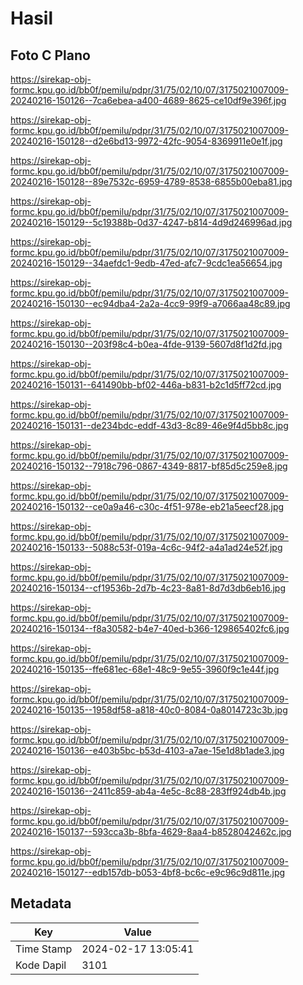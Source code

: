 # Hasil

## Foto C Plano

https://sirekap-obj-formc.kpu.go.id/bb0f/pemilu/pdpr/31/75/02/10/07/3175021007009-20240216-150126--7ca6ebea-a400-4689-8625-ce10df9e396f.jpg

https://sirekap-obj-formc.kpu.go.id/bb0f/pemilu/pdpr/31/75/02/10/07/3175021007009-20240216-150128--d2e6bd13-9972-42fc-9054-8369911e0e1f.jpg

https://sirekap-obj-formc.kpu.go.id/bb0f/pemilu/pdpr/31/75/02/10/07/3175021007009-20240216-150128--89e7532c-6959-4789-8538-6855b00eba81.jpg

https://sirekap-obj-formc.kpu.go.id/bb0f/pemilu/pdpr/31/75/02/10/07/3175021007009-20240216-150129--5c19388b-0d37-4247-b814-4d9d246996ad.jpg

https://sirekap-obj-formc.kpu.go.id/bb0f/pemilu/pdpr/31/75/02/10/07/3175021007009-20240216-150129--34aefdc1-9edb-47ed-afc7-9cdc1ea56654.jpg

https://sirekap-obj-formc.kpu.go.id/bb0f/pemilu/pdpr/31/75/02/10/07/3175021007009-20240216-150130--ec94dba4-2a2a-4cc9-99f9-a7066aa48c89.jpg

https://sirekap-obj-formc.kpu.go.id/bb0f/pemilu/pdpr/31/75/02/10/07/3175021007009-20240216-150130--203f98c4-b0ea-4fde-9139-5607d8f1d2fd.jpg

https://sirekap-obj-formc.kpu.go.id/bb0f/pemilu/pdpr/31/75/02/10/07/3175021007009-20240216-150131--641490bb-bf02-446a-b831-b2c1d5ff72cd.jpg

https://sirekap-obj-formc.kpu.go.id/bb0f/pemilu/pdpr/31/75/02/10/07/3175021007009-20240216-150131--de234bdc-eddf-43d3-8c89-46e9f4d5bb8c.jpg

https://sirekap-obj-formc.kpu.go.id/bb0f/pemilu/pdpr/31/75/02/10/07/3175021007009-20240216-150132--7918c796-0867-4349-8817-bf85d5c259e8.jpg

https://sirekap-obj-formc.kpu.go.id/bb0f/pemilu/pdpr/31/75/02/10/07/3175021007009-20240216-150132--ce0a9a46-c30c-4f51-978e-eb21a5eecf28.jpg

https://sirekap-obj-formc.kpu.go.id/bb0f/pemilu/pdpr/31/75/02/10/07/3175021007009-20240216-150133--5088c53f-019a-4c6c-94f2-a4a1ad24e52f.jpg

https://sirekap-obj-formc.kpu.go.id/bb0f/pemilu/pdpr/31/75/02/10/07/3175021007009-20240216-150134--cf19536b-2d7b-4c23-8a81-8d7d3db6eb16.jpg

https://sirekap-obj-formc.kpu.go.id/bb0f/pemilu/pdpr/31/75/02/10/07/3175021007009-20240216-150134--f8a30582-b4e7-40ed-b366-129865402fc6.jpg

https://sirekap-obj-formc.kpu.go.id/bb0f/pemilu/pdpr/31/75/02/10/07/3175021007009-20240216-150135--ffe681ec-68e1-48c9-9e55-3960f9c1e44f.jpg

https://sirekap-obj-formc.kpu.go.id/bb0f/pemilu/pdpr/31/75/02/10/07/3175021007009-20240216-150135--1958df58-a818-40c0-8084-0a8014723c3b.jpg

https://sirekap-obj-formc.kpu.go.id/bb0f/pemilu/pdpr/31/75/02/10/07/3175021007009-20240216-150136--e403b5bc-b53d-4103-a7ae-15e1d8b1ade3.jpg

https://sirekap-obj-formc.kpu.go.id/bb0f/pemilu/pdpr/31/75/02/10/07/3175021007009-20240216-150136--2411c859-ab4a-4e5c-8c88-283ff924db4b.jpg

https://sirekap-obj-formc.kpu.go.id/bb0f/pemilu/pdpr/31/75/02/10/07/3175021007009-20240216-150137--593cca3b-8bfa-4629-8aa4-b8528042462c.jpg

https://sirekap-obj-formc.kpu.go.id/bb0f/pemilu/pdpr/31/75/02/10/07/3175021007009-20240216-150127--edb157db-b053-4bf8-bc6c-e9c96c9d811e.jpg


## Metadata

| Key        | Value               |
| ---------- | ------------------- |
| Time Stamp | 2024-02-17 13:05:41 |
| Kode Dapil | 3101                |



